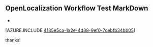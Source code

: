 ## OpenLocalization Workflow Test MarkDown
* 

[AZURE.INCLUDE [4185e5ca-1a2e-4d39-9ef0-7cebfb34bb05](calleeMd1.md)]

 
thanks!